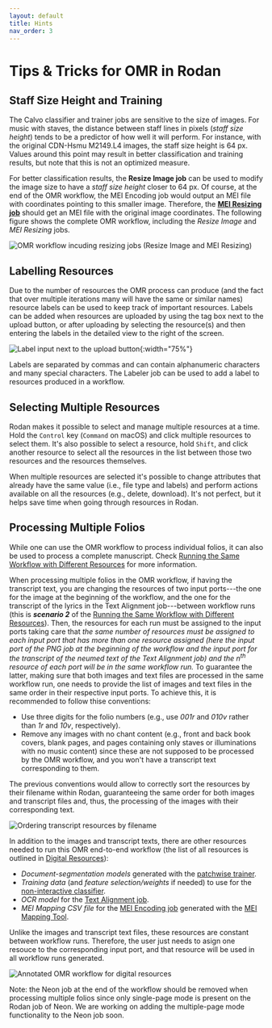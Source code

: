 ```yaml
---
layout: default
title: Hints
nav_order: 3
---
```


# Tips & Tricks for OMR in Rodan

## Staff Size Height and Training

The Calvo classifier and trainer jobs are sensitive to the size of images.
For music with staves, the distance between staff lines in pixels (*staff size height*)
tends to be a predictor of how well it will perform. For instance, with the original
CDN-Hsmu M2149.L4 images, the staff size height is 64 px.
Values around this point may result in better classification and training results, but
note that this is not an optimized measure.

For better classification results, the **Resize Image job** can be used to modify the image size to have a *staff size height* closer to 64 px. Of course, at the end of the OMR workflow, the MEI Encoding job would output an MEI file with coordinates pointing to this smaller image. Therefore, the [**MEI Resizing job**](https://github.com/DDMAL/MEI_resizing) should get an MEI file with the original image coordinates. The following figure shows the complete OMR workflow, including the *Resize Image* and *MEI Resizing* jobs.

![OMR workflow incuding resizing jobs (Resize Image and MEI Resizing)]({{site.baseurl}}/assets/workflow-with-resize.png)

## Labelling Resources

Due to the number of resources the OMR process can produce (and the fact that over multiple
iterations many will have the same or similar names) resource labels can be used to keep
track of important resources. Labels can be added when resources are uploaded by using the
tag box next to the upload button, or after uploading by selecting the resource(s) and then
entering the labels in the detailed view to the right of the screen.

![Label input next to the upload button]({{site.baseurl}}/assets/label.png){:width="75%"}

Labels are separated by commas and can contain alphanumeric characters and many special characters.
The Labeler job can be used to add a label to resources produced in a workflow.

## Selecting Multiple Resources

Rodan makes it possible to select and manage multiple resources at a time. Hold the `Control` key
(`Command` on macOS) and click multiple resources to select them. It's also possible to select
a resource, hold `Shift`, and click another resource to select all the resources in the list between
those two resources and the resources themselves.

When multiple resources are selected it's possible to change attributes that already have the
same value (i.e., file type and labels) and perform actions available on all the resources
(e.g., delete, download). It's not perfect, but it helps save time when going through resources
in Rodan.

## Processing Multiple Folios
While one can use the OMR workflow to process individual folios, it can also be used to process a complete manuscript. Check [Running the Same Workflow with Different Resources]({{site.baseurl}}/overview/rodan.html#running-the-same-workflow-with-different-resources) for more information.

When processing multiple folios in the OMR workflow, if having the transcript text, you are changing the resources of two input ports---the one for the image at the beginning of the workflow, and the one for the transcript of the lyrics in the Text Alignment job---between workflow runs (this is **_scenario 2_** of the [Running the Same Workflow with Different Resources]({{site.baseurl}}/overview/rodan.html#running-the-same-workflow-with-different-resources)). Then, the resources for each run must be assigned to the input ports taking care that *the same number of resources must be assigned to each input port that has more than one resource assigned (here the input port of the PNG job at the beginning of the workflow and the input port for the transcript of the neumed text of the Text Alignment job) and the n<sup>th</sup> resource of each port will be in the same workflow run.* To guarantee the latter, making sure that both images and text files are processed in the same workflow run, one needs to provide the list of images and text files in the same order in their respective input ports. To achieve this, it is recommended to follow thise conventions:

* Use three digits for the folio numbers (e.g., use *001r* and *010v* rather than *1r* and *10v*, respectively).
* Remove any images with no chant content (e.g., front and back book covers, blank pages, and pages containing only staves or illuminations with no music content) since these are not supposed to be processed by the OMR workflow, and you won't have a transcript text corresponding to them.

The previous conventions would allow to correctly sort the resources by their filename within Rodan, guaranteeing the same order for both images and transcript files and, thus, the processing of the images with their corresponding text.

![Ordering transcript resources by filename]({{site.baseurl}}/assets/ordering-transcript-by-filename.png)

In addition to the images and transcript texts, there are other resources needed to run this OMR end-to-end workflow (the list of all resources is outlined in [Digital Resources]({{site.baseurl}}/#digital-resources)):

* *Document-segmentation models* generated with the [patchwise trainer]({{site.baseurl}}/overview/document-analysis.html#patchwise-trainer).
* *Training data* (and *feature selection/weights* if needed) to use for the [non-interactive classifier]({{site.baseurl}}/overview/classification.html#non-interactive-classifier).
* *OCR model* for the [Text Alignment job]({{site.baseurl}}/overview/reconstruction-and-encoding.html#text-alignment).
* *MEI Mapping CSV file* for the [MEI Encoding job]({{site.baseurl}}/overview/generation-and-correction.html#score-generation--mei-encoding) generated with the [MEI Mapping Tool](https://github.com/DDMAL/mei-mapping-tool).

Unlike the images and transcript text files, these resources are constant between workflow runs. Therefore, the user just needs to asign one resouce to the corresponding input port, and that resource will be used in all workflow runs generated.

![Annotated OMR workflow for digital resources]({{site.baseurl}}/assets/workflow-with-resize-annotated-for-digital-resources.png)

Note: the Neon job at the end of the workflow should be removed when processing multiple folios since only single-page mode is present on the Rodan job of Neon. We are working on adding the multiple-page mode functionality to the Neon job soon.